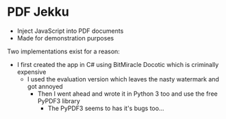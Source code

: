 # PDF Jekku

- Inject JavaScript into PDF documents
- Made for demonstration purposes

Two implementations exist for a reason:
- I first created the app in C# using BitMiracle Docotic which is criminally expensive
    - I used the evaluation version which leaves the nasty watermark and got annoyed
        - Then I went ahead and wrote it in Python 3 too and use the free PyPDF3 library
            - The PyPDF3 seems to has it's bugs too...